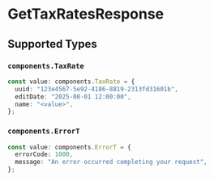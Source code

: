 # GetTaxRatesResponse


## Supported Types

### `components.TaxRate`

```typescript
const value: components.TaxRate = {
  uuid: "123e4567-5e92-4186-8819-2313fd31601b",
  editDate: "2025-08-01 12:00:00",
  name: "<value>",
};
```

### `components.ErrorT`

```typescript
const value: components.ErrorT = {
  errorCode: 1000,
  message: "An error occurred completing your request",
};
```

